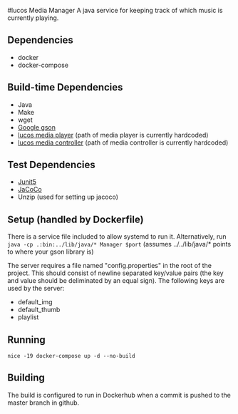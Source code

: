 #lucos Media Manager
A java service for keeping track of which music is currently playing.

## Dependencies
* docker
* docker-compose

## Build-time Dependencies
* Java
* Make
* wget
* [Google gson](https://code.google.com/p/google-gson/)
* [lucos media player](https://github.com/lucas42/lucos_media_player) (path of media player is currently hardcoded)
* [lucos media controller](https://github.com/lucas42/lucos_media_controller) (path of media controller is currently hardcoded)

## Test Dependencies
* [Junit5](https://junit.org/junit5/docs/current/user-guide/)
* [JaCoCo](https://www.jacoco.org/jacoco/trunk/index.html)
* Unzip (used for setting up jacoco)

## Setup (handled by Dockerfile)
There is a service file included to allow systemd to run it.
Alternatively, run `java -cp .:bin:../lib/java/* Manager $port` (assumes ../../lib/java/* points to where your gson library is)

The server requires a file named "config.properties" in the root of the project.  This should consist of newline separated key/value pairs (the key and value should be deliminated by an equal sign).  The following keys are used by the server:
* default_img
* default_thumb
* playlist

## Running
`nice -19 docker-compose up -d --no-build`

## Building
The build is configured to run in Dockerhub when a commit is pushed to the master branch in github.